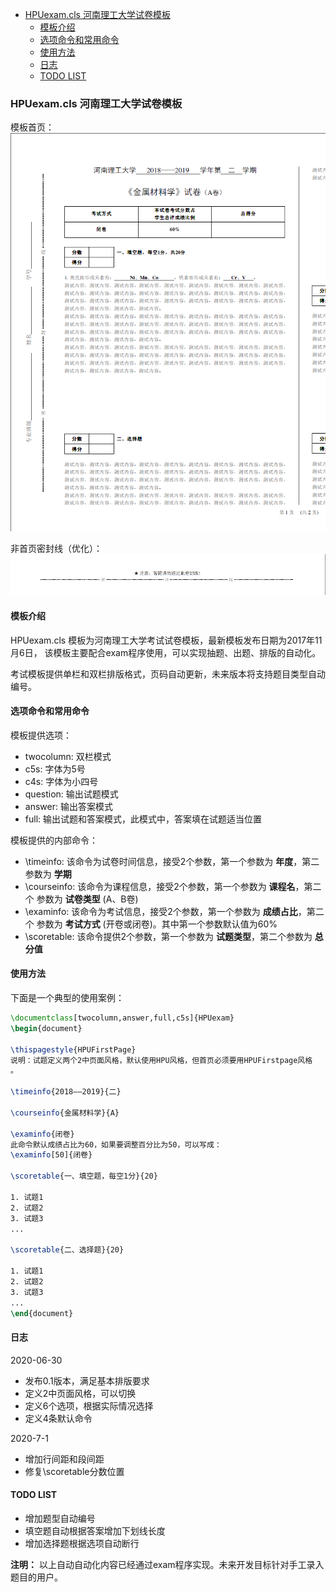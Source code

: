 <!-- vim-markdown-toc GFM -->

* [HPUexam.cls 河南理工大学试卷模板](#hpuexamcls-河南理工大学试卷模板)
  * [模板介绍](#模板介绍)
  * [选项命令和常用命令](#选项命令和常用命令)
  * [使用方法](#使用方法)
  * [日志](#日志)
  * [TODO LIST](#todo-list)

<!-- vim-markdown-toc -->
### HPUexam.cls 河南理工大学试卷模板

模板首页：
![](https://github.com/wenpengy/HPUexam/blob/master/media/first-page.png)

非首页密封线（优化）：
![](https://github.com/wenpengy/HPUexam/blob/master/media/margin.jpg)

#### 模板介绍

HPUexam.cls 模板为河南理工大学考试试卷模板，最新模板发布日期为2017年11月6日，
该模板主要配合exam程序使用，可以实现抽题、出题、排版的自动化。

考试模板提供单栏和双栏排版格式，页码自动更新，未来版本将支持题目类型自动编号。


#### 选项命令和常用命令

模板提供选项：
* twocolumn: 双栏模式
* c5s: 字体为5号
* c4s: 字体为小四号
* question: 输出试题模式
* answer: 输出答案模式
* full: 输出试题和答案模式，此模式中，答案填在试题适当位置 

模板提供的内部命令：
* \timeinfo: 该命令为试卷时间信息，接受2个参数，第一个参数为 __年度__，第二参数为 __学期__
* \courseinfo: 该命令为课程信息，接受2个参数，第一个参数为 __课程名__，第二个
    参数为 __试卷类型__ (A、B卷)
* \examinfo: 该命令为考试信息，接受2个参数，第一个参数为 __成绩占比__，第二个
    参数为 __考试方式__ (开卷或闭卷)。其中第一个参数默认值为60%
* \scoretable: 该命令提供2个参数，第一个参数为 __试题类型__，第二个参数为 __总
    分值__

#### 使用方法

下面是一个典型的使用案例：
```tex
\documentclass[twocolumn,answer,full,c5s]{HPUexam}
\begin{document}

\thispagestyle{HPUFirstPage}
说明：试题定义两个2中页面风格，默认使用HPU风格，但首页必须要用HPUFirstpage风格
。

\timeinfo{2018——2019}{二}

\courseinfo{金属材料学}{A}

\examinfo{闭卷}
此命令默认成绩占比为60，如果要调整百分比为50，可以写成：
\examinfo[50]{闭卷}

\scoretable{一、填空题，每空1分}{20}

1. 试题1
2. 试题2
3. 试题3
...

\scoretable{二、选择题}{20}

1. 试题1
2. 试题2
3. 试题3
...
\end{document}
```

#### 日志

2020-06-30

* 发布0.1版本，满足基本排版要求
* 定义2中页面风格，可以切换
* 定义6个选项，根据实际情况选择
* 定义4条默认命令

2020-7-1

* 增加行间距和段间距
* 修复\scoretable分数位置

#### TODO LIST

* 增加题型自动编号
* 填空题自动根据答案增加下划线长度
* 增加选择题根据选项自动断行

**注明：** 以上自动自动化内容已经通过exam程序实现。未来开发目标针对手工录入题目的用户。
